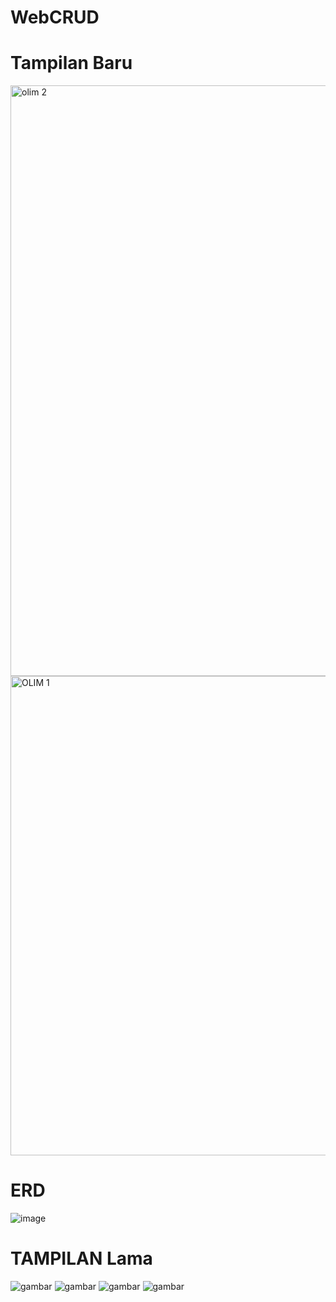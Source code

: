 # WebCRUD


# Tampilan Baru
<img width="945" alt="olim 2" src="https://github.com/Ingridjewisrasaragih/SitemPendaftaranOlimpiade/assets/152147045/e8b1c57a-49bd-435b-bfdf-ee5bfdabc424">


<img width="767" alt="OLIM  1" src="https://github.com/Ingridjewisrasaragih/SitemPendaftaranOlimpiade/assets/152147045/0ab58d92-b5d6-44bd-a1c8-7781dd185b1d">

# ERD
![image](https://github.com/Ingridjewisrasaragih/SitemPendaftaranOlimpiade/assets/152147045/57ab50fd-4ddc-47ec-bbd9-a7c2d096d4c4)

# TAMPILAN Lama
![gambar](https://user-images.githubusercontent.com/100106630/162618264-44bcdab9-7a52-4587-84d4-e4f3c4f0930a.png)
![gambar](https://user-images.githubusercontent.com/100106630/162618268-0a9a58a8-3ebf-40ed-ab61-367999d0e839.png)
![gambar](https://user-images.githubusercontent.com/100106630/162618296-f795d63d-b945-444d-87ee-e419efb3a075.png)
![gambar](https://user-images.githubusercontent.com/100106630/162618348-9e8a5b09-c24c-4a51-83e5-567c1e829c94.png)


